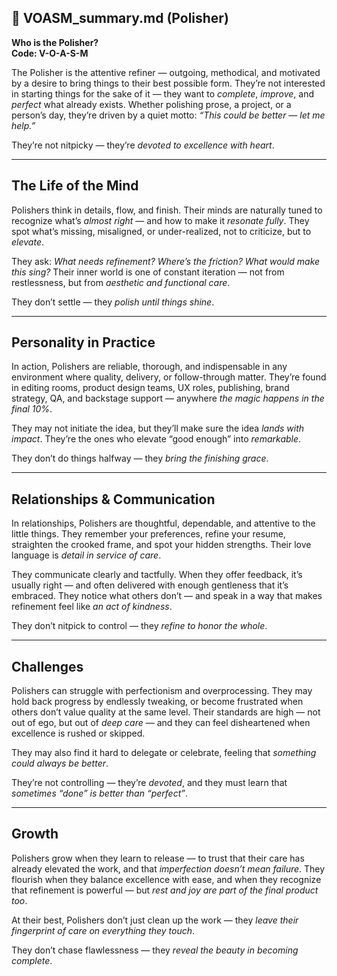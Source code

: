 ## 📄 VOASM_summary.md (Polisher)

**Who is the Polisher?**  
**Code: V-O-A-S-M**

The Polisher is the attentive refiner — outgoing, methodical, and motivated by a desire to bring things to their best possible form. They’re not interested in starting things for the sake of it — they want to *complete*, *improve*, and *perfect* what already exists. Whether polishing prose, a project, or a person’s day, they’re driven by a quiet motto: *“This could be better — let me help.”*

They’re not nitpicky — they’re *devoted to excellence with heart*.

---

## The Life of the Mind

Polishers think in details, flow, and finish. Their minds are naturally tuned to recognize what’s *almost right* — and how to make it *resonate fully*. They spot what’s missing, misaligned, or under-realized, not to criticize, but to *elevate*.

They ask: *What needs refinement? Where’s the friction? What would make this sing?* Their inner world is one of constant iteration — not from restlessness, but from *aesthetic and functional care*.

They don’t settle — they *polish until things shine*.

---

## Personality in Practice

In action, Polishers are reliable, thorough, and indispensable in any environment where quality, delivery, or follow-through matter. They’re found in editing rooms, product design teams, UX roles, publishing, brand strategy, QA, and backstage support — anywhere *the magic happens in the final 10%*.

They may not initiate the idea, but they’ll make sure the idea *lands with impact*. They’re the ones who elevate “good enough” into *remarkable*.

They don’t do things halfway — they *bring the finishing grace*.

---

## Relationships & Communication

In relationships, Polishers are thoughtful, dependable, and attentive to the little things. They remember your preferences, refine your resume, straighten the crooked frame, and spot your hidden strengths. Their love language is *detail in service of care*.

They communicate clearly and tactfully. When they offer feedback, it’s usually right — and often delivered with enough gentleness that it’s embraced. They notice what others don’t — and speak in a way that makes refinement feel like *an act of kindness*.

They don’t nitpick to control — they *refine to honor the whole*.

---

## Challenges

Polishers can struggle with perfectionism and overprocessing. They may hold back progress by endlessly tweaking, or become frustrated when others don’t value quality at the same level. Their standards are high — not out of ego, but out of *deep care* — and they can feel disheartened when excellence is rushed or skipped.

They may also find it hard to delegate or celebrate, feeling that *something could always be better*.

They’re not controlling — they’re *devoted*, and they must learn that *sometimes “done” is better than “perfect”*.

---

## Growth

Polishers grow when they learn to release — to trust that their care has already elevated the work, and that *imperfection doesn’t mean failure*. They flourish when they balance excellence with ease, and when they recognize that refinement is powerful — but *rest and joy are part of the final product too*.

At their best, Polishers don’t just clean up the work — they *leave their fingerprint of care on everything they touch*.

They don’t chase flawlessness — they *reveal the beauty in becoming complete*.
